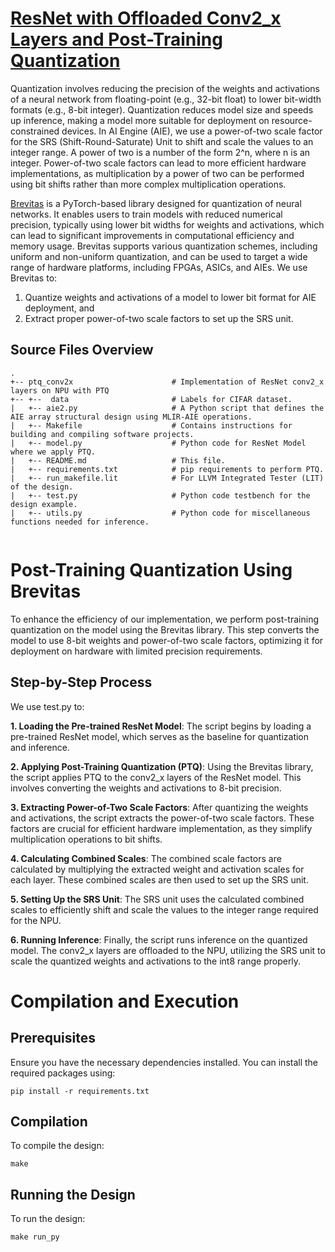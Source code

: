 <!---//===- README.md --------------------------*- Markdown -*-===//
//
// This file is licensed under the Apache License v2.0 with LLVM Exceptions.
// See https://llvm.org/LICENSE.txt for license information.
// SPDX-License-Identifier: Apache-2.0 WITH LLVM-exception
//
// Copyright (C) 2024, Advanced Micro Devices, Inc.
// 
//===----------------------------------------------------------------------===//-->

# <ins>ResNet with Offloaded Conv2_x Layers and Post-Training Quantization</ins>

Quantization involves reducing the precision of the weights and activations of a neural network from floating-point (e.g., 32-bit float) to lower bit-width formats (e.g., 8-bit integer). Quantization reduces model size and speeds up inference, making a model more suitable for deployment on resource-constrained devices. In AI Engine (AIE), we use a power-of-two scale factor for the SRS (Shift-Round-Saturate) Unit to shift and scale the values to an integer range. A power of two is a number of the form 2^n, where n is an integer. Power-of-two scale factors can lead to more efficient hardware implementations, as multiplication by a power of two can be performed using bit shifts rather than more complex multiplication operations.

[Brevitas](https://github.com/Xilinx/brevitas) is a PyTorch-based library designed for quantization of neural networks. It enables users to train models with reduced numerical precision, typically using lower bit widths for weights and activations, which can lead to significant improvements in computational efficiency and memory usage. Brevitas supports various quantization schemes, including uniform and non-uniform quantization, and can be used to target a wide range of hardware platforms, including FPGAs, ASICs, and AIEs. We use Brevitas to:
1. Quantize weights and activations of a model to lower bit format for AIE deployment, and
2. Extract proper power-of-two scale factors to set up the SRS unit.

## Source Files Overview

```
.
+-- ptq_conv2x                      # Implementation of ResNet conv2_x layers on NPU with PTQ
+-- +--  data                       # Labels for CIFAR dataset.
|   +-- aie2.py                     # A Python script that defines the AIE array structural design using MLIR-AIE operations.
|   +-- Makefile                    # Contains instructions for building and compiling software projects.
|   +-- model.py                    # Python code for ResNet Model where we apply PTQ.
|   +-- README.md                   # This file.
|   +-- requirements.txt            # pip requirements to perform PTQ.
|   +-- run_makefile.lit            # For LLVM Integrated Tester (LIT) of the design.
|   +-- test.py                     # Python code testbench for the design example.
|   +-- utils.py                    # Python code for miscellaneous functions needed for inference.


```

# Post-Training Quantization Using Brevitas
To enhance the efficiency of our implementation, we perform post-training quantization on the model using the Brevitas library. This step converts the model to use 8-bit weights and power-of-two scale factors, optimizing it for deployment on hardware with limited precision requirements.


##  Step-by-Step Process
We use test.py to:

**1. Loading the Pre-trained ResNet Model**: The script begins by loading a pre-trained ResNet model, which serves as the baseline for quantization and inference.

**2. Applying Post-Training Quantization (PTQ)**: Using the Brevitas library, the script applies PTQ to the conv2_x layers of the ResNet model. This involves converting the weights and activations to 8-bit precision.

**3. Extracting Power-of-Two Scale Factors**: After quantizing the weights and activations, the script extracts the power-of-two scale factors. These factors are crucial for efficient hardware implementation, as they simplify multiplication operations to bit shifts.

**4. Calculating Combined Scales**: The combined scale factors are calculated by multiplying the extracted weight and activation scales for each layer. These combined scales are then used to set up the SRS unit.

**5. Setting Up the SRS Unit**:
The SRS unit uses the calculated combined scales to efficiently shift and scale the values to the integer range required for the NPU.

**6. Running Inference**: Finally, the script runs inference on the quantized model. The conv2_x layers are offloaded to the NPU, utilizing the SRS unit to scale the quantized weights and activations to the int8 range properly.

# Compilation and Execution

## Prerequisites
Ensure you have the necessary dependencies installed. You can install the required packages using:

```
pip install -r requirements.txt
```
## Compilation
To compile the design:
```
make
```

## Running the Design

To run the design:
```
make run_py
```
